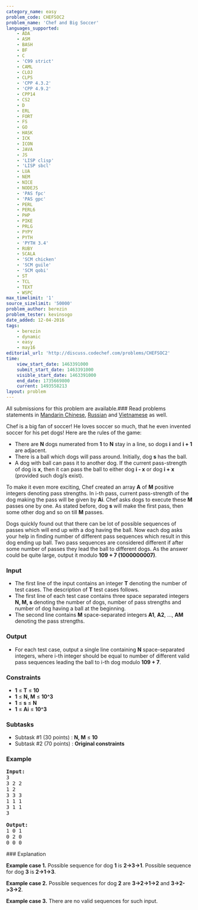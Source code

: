 ```yaml
---
category_name: easy
problem_code: CHEFSOC2
problem_name: 'Chef and Big Soccer'
languages_supported:
    - ADA
    - ASM
    - BASH
    - BF
    - C
    - 'C99 strict'
    - CAML
    - CLOJ
    - CLPS
    - 'CPP 4.3.2'
    - 'CPP 4.9.2'
    - CPP14
    - CS2
    - D
    - ERL
    - FORT
    - FS
    - GO
    - HASK
    - ICK
    - ICON
    - JAVA
    - JS
    - 'LISP clisp'
    - 'LISP sbcl'
    - LUA
    - NEM
    - NICE
    - NODEJS
    - 'PAS fpc'
    - 'PAS gpc'
    - PERL
    - PERL6
    - PHP
    - PIKE
    - PRLG
    - PYPY
    - PYTH
    - 'PYTH 3.4'
    - RUBY
    - SCALA
    - 'SCM chicken'
    - 'SCM guile'
    - 'SCM qobi'
    - ST
    - TCL
    - TEXT
    - WSPC
max_timelimit: '1'
source_sizelimit: '50000'
problem_author: berezin
problem_tester: kevinsogo
date_added: 12-04-2016
tags:
    - berezin
    - dynamic
    - easy
    - may16
editorial_url: 'http://discuss.codechef.com/problems/CHEFSOC2'
time:
    view_start_date: 1463391000
    submit_start_date: 1463391000
    visible_start_date: 1463391000
    end_date: 1735669800
    current: 1493558213
layout: problem
---
```

All submissions for this problem are available.###  Read problems statements in [Mandarin Chinese](http://www.codechef.com/download/translated/MAY16/mandarin/CHEFSOC2.pdf), [Russian](http://www.codechef.com/download/translated/MAY16/russian/CHEFSOC2.pdf) and [Vietnamese](http://www.codechef.com/download/translated/MAY16/vietnamese/CHEFSOC2.pdf) as well.

Chef is a big fan of soccer! He loves soccer so much, that he even invented soccer for his pet dogs! Here are the rules of the game:

- There are **N** dogs numerated from **1** to **N** stay in a line, so dogs **i** and **i + 1** are adjacent.
- There is a ball which dogs will pass around. Initially, dog **s** has the ball.
- A dog with ball can pass it to another dog. If the current pass-strength of dog is **x**, then it can pass the ball to either dog **i - x** or dog **i + x** (provided such dog/s exist).

To make it even more exciting, Chef created an array **A** of **M** positive integers denoting pass strengths. In i-th pass, current pass-strength of the dog making the pass will be given by **Ai**.
Chef asks dogs to execute these **M** passes one by one. As stated before, dog **s** will make the first pass, then some other dog and so on till **M** passes.

Dogs quickly found out that there can be lot of possible sequences of passes which will end up with a dog having the ball. Now each dog asks your help in finding number of different pass sequences which result in this dog ending up ball. Two pass sequences are considered different if after some number of passes they lead the ball to different dogs. As the answer could be quite large, output it modulo **109 + 7 (1000000007)**.

### Input

- The first line of the input contains an integer **T** denoting the number of test cases. The description of **T** test cases follows.
- The first line of each test case contains three space separated integers **N, M, s** denoting the number of dogs, number of pass strengths and number of dog having a ball at the beginning.
- The second line contains **M** space-separated integers **A1**, **A2**, ..., **AM** denoting the pass strengths.

### Output

- For each test case, output a single line containing **N** space-separated integers, where i-th integer should be equal to number of different valid pass sequences leading the ball to i-th dog modulo **109 + 7**.

### Constraints

- **1** ≤ **T** ≤ **10**
- **1** ≤ **N, M** ≤ **10^3**
- **1** ≤ **s** ≤ **N**
- **1** ≤ **Ai** ≤ **10^3**

### Subtasks

- Subtask #1 (30 points) : **N, M** ≤ **10**
- Subtask #2 (70 points) : **Original constraints**

### Example

<pre><b>Input:</b>
3
3 2 2
1 2 
3 3 3
1 1 1
3 1 1
3

<b>Output:</b>
1 0 1
0 2 0
0 0 0
</pre>### Explanation

**Example case 1.**
Possible sequence for dog **1** is **2->3->1**.
Possible sequence for dog **3** is **2->1->3**.

**Example case 2.**
Possible sequences for dog **2** are **3->2->1->2** and **3->2->3->2**.

**Example case 3.**
There are no valid sequences for such input.
